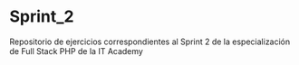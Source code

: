# Sprint_2
Repositorio de ejercicios correspondientes al Sprint 2 de la especialización de Full Stack PHP de la IT Academy
